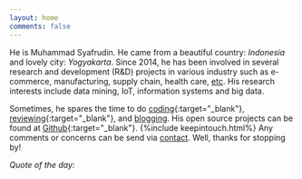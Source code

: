 ```yaml
---
layout: home
comments: false
---
```


He is Muhammad Syafrudin. He came from a beautiful country: *Indonesia* and lovely city: *Yogyakarta*. Since 2014, he has been involved in several research and development (R&D) projects in various industry such as e-commerce, manufacturing, supply chain, health care, [etc](https://justudin.com/research/projects). His research interests include data mining, IoT, information systems and big data.

Sometimes, he spares the time to do [coding](https://github.com/justudin){:target="_blank"}, [reviewing](https://publons.com/a/1501728/){:target="_blank"}, and [blogging](/blog). His open source projects can be found at [Github](https://github.com/justudin){:target="_blank"}. 
{%include keepintouch.html%} Any comments or concerns can be send via [contact](/contact). Well, thanks for stopping by!

*Quote of the day:*
<script type="text/javascript" src="https://www.brainyquote.com/link/quotebr.js"></script>






